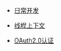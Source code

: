 - [日常开发](study/index "context")

- [线程上下文](/study/threadlocal)

- [OAuth2.0认证](/study/authentication)


